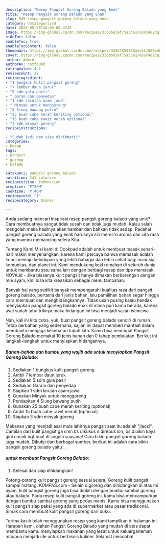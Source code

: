 ```yaml
---
description: "Resep Pangsit Goreng Balado yang Enak"
title: "Resep Pangsit Goreng Balado yang Enak"
slug: 549-resep-pangsit-goreng-balado-yang-enak
category: Uncategorized
date: 2022-05-26T16:00:00.474Z
image: https://img-global.cpcdn.com/recipes/33665859f75a3c61/680x482cq70/pangsit-goreng-balado-foto-resep-utama.jpg
hideToc: false
enableToc: true
enableTocContent: false
thumbnail: https://img-global.cpcdn.com/recipes/33665859f75a3c61/680x482cq70/pangsit-goreng-balado-foto-resep-utama.jpg
cover: https://img-global.cpcdn.com/recipes/33665859f75a3c61/680x482cq70/pangsit-goreng-balado-foto-resep-utama.jpg
author: Admin
authorAv: notfound
ratingvalue: 4.2
reviewcount: 22
recipeingredient:
- "1 bungkus kulit pangsit goreng"
- "7 lembar daun jeruk"
- "5 sdm gula pasir"
- " Garam dan penyedap"
- "1 sdm larutan asam jawa"
- " Minyak untuk menggoreng"
- "4 Siung bawang putih"
- "25 buah cabe merah keriting optional"
- "15 buah cabe rawit merah optional"
- "3 sdm minyak goreng"
recipeinstructions:

- "Sudah jadi dan siap dinikmati!"
categories:
- Resep
tags:
- pangsit
- goreng
- balado

katakunci: pangsit goreng balado 
nutrition: 241 calories
recipecuisine: Indonesian
preptime: "PT39M"
cooktime: "PT46M"
recipeyield: "1"
recipecategory: Dinner

---
```





Anda sedang mencari inspirasi resep pangsit goreng balado yang unik? Cara membuatnya sangat tidak susah dan tidak juga mudah. Kalau salah mengolah maka hasilnya akan hambar dan bahkan tidak sedap. Padahal pangsit goreng balado yang enak harusnya sih memiliki aroma dan cita rasa yang mampu memancing selera Kita.





Tentang Kami Misi kami di Cookpad adalah untuk membuat masak sehari-hari makin menyenangkan, karena kami percaya bahwa memasak adalah kunci menuju kehidupan yang lebih bahagia dan lebih sehat bagi manusia, komunitas, dan planet ini. Kami mendukung koki rumahan di seluruh dunia untuk membantu satu sama lain dengan berbagi resep dan tips memasak. NOVA.id - Jika biasanya kulit pangsit hanya dimakan berbarengan dengan mie ayam, kini bisa kita kreasikan sebagai menu tambahan.

Banyak hal yang sedikit banyak mempengaruhi kualitas rasa dari pangsit goreng balado, pertama dari jenis bahan, lalu pemilihan bahan segar hingga cara membuat dan menghidangkannya. Tidak usah pusing kalau hendak menyiapkan pangsit goreng balado enak di mana pun kamu berada, karena asal sudah tahu triknya maka hidangan ini bisa menjadi sajian istimewa.






Nah, kali ini kita coba, yuk, buat pangsit goreng balado sendiri di rumah. Tetap berbahan yang sederhana, sajian ini dapat memberi manfaat dalam membantu menjaga kesehatan tubuh kita. Kamu bisa membuat Pangsit Goreng Balado memakai 10 jenis bahan dan 0 tahap pembuatan. Berikut ini langkah-langkah untuk menyiapkan hidangannya.

<!--inarticleads1-->

##### Bahan-bahan dan bumbu yang wajib ada untuk menyiapkan Pangsit Goreng Balado:

1. Sediakan 1 bungkus kulit pangsit goreng
1. Ambil 7 lembar daun jeruk
1. Sediakan 5 sdm gula pasir
1. Sediakan  Garam dan penyedap
1. Siapkan 1 sdm larutan asam jawa
1. Gunakan  Minyak untuk menggoreng
1. Persiapkan 4 Siung bawang putih
1. Gunakan 25 buah cabe merah keriting (optional)
1. Ambil 15 buah cabe rawit merah (optional)
1. Siapkan 3 sdm minyak goreng


Makanan yang menjadi asal mula lahirnya pangsit saat itu adalah &#34;jiaozi&#34;. Camilan dari kulit pangsit ga cmn bs dikukus n direbus loh, bs dibikin kaya gini cocok bgt buat di segala suasana! Cara bikin pangsit goreng balado juga mudah. Dikutip dari berbagai sumber, berikut ini adalah cara bikin pangsit goreng balado yaitu :. 

<!--inarticleads2-->

#####  untuk membuat Pangsit Goreng Balado:


1. Selesai dan siap dihidangkan!

Potong-potong kulit pangsit goreng sesuai selera; Goreng kulit pangsit sampai matang. KOMPAS.com - Selain digoreng dan dihidangkan di atas mi ayam, kulit pangsit goreng juga bisa diolah dengan bumbu sambal goreng atau balado. Pada resep kulit pangsit goreng ini, kamu bisa mencampurkan dengan bumbu sambal goreng yang pedas manis. Kamu bisa menggunakan kulit pangsit siap pakai yang ada di supermarket atau pasar tradisional. Simak cara membuat kulit pangsit goreng dari buku. 

Terima kasih telah menggunakan resep yang kami tampilkan di halaman ini. Harapan kami, olahan Pangsit Goreng Balado yang mudah di atas dapat membantu kamu menyiapkan makanan yang lezat untuk keluarga/teman maupun menjadi ide untuk berbisnis kuliner. Selamat mencoba!
